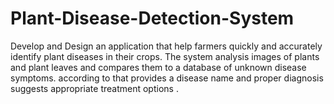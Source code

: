 # Plant-Disease-Detection-System
Develop and Design an application that help farmers quickly and accurately identify plant diseases in their crops. The system analysis images of plants and plant leaves and compares them to a database of unknown disease symptoms.  according to that provides a disease name and proper diagnosis suggests appropriate treatment options .
